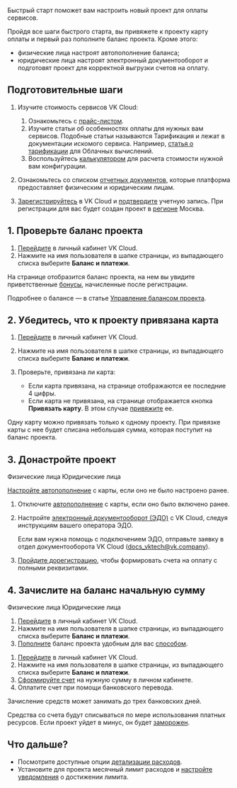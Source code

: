 Быстрый старт поможет вам настроить новый проект для оплаты сервисов.

Пройдя все шаги быстрого старта, вы привяжете к проекту карту оплаты и первый раз пополните баланс проекта. Кроме этого:

- физические лица настроят автопополнение баланса;
- юридические лица настроят электронный документооборот и подготовят проект для корректной выгрузки счетов на оплату.

## Подготовительные шаги

1. Изучите стоимость сервисов VK Cloud:

   1. Ознакомьтесь с [прайс-листом](https://mcs.mail.ru/pricelist/).
   1. Изучите статьи об особенностях оплаты для нужных вам сервисов. Подобные статьи называются Тарификация и лежат в документации искомого сервиса. Например, [статья о тарификации](/ru/base/iaas/tariffication) для Облачных вычислений.
   1. Воспользуйтесь [калькулятором](https://mcs.mail.ru/pricing/) для расчета стоимости нужной вам конфигурации.

1. Ознакомьтесь со списком [отчетных документов](../operations/report), которые платформа предоставляет физическим и юридическим лицам.
1. [Зарегистрируйтесь](/ru/additionals/start/get-started/account-registration#registraciya_v_lichnom_kabinete) в VK Cloud и [подтвердите](/ru/additionals/start/get-started/account-registration#podtverzhdenie_uchetnoy_zapisi) учетную запись. При регистрации для вас будет создан проект в [регионе](/ru/base/account/concepts/regions) Москва.

## 1. Проверьте баланс проекта

1. [Перейдите](https://mcs.mail.ru/app/) в личный кабинет VK Cloud.
1. Нажмите на имя пользователя в шапке страницы, из выпадающего списка выберите **Баланс и платежи**.

На странице отобразится баланс проекта, на нем вы увидите приветственные [бонусы](../start/balance#bonusy), начисленные после регистрации.

Подробнее о балансе — в статье [Управление балансом проекта](../operations/payment).

## 2. Убедитесь, что к проекту привязана карта

1. [Перейдите](https://mcs.mail.ru/app/) в личный кабинет VK Cloud.
1. Нажмите на имя пользователя в шапке страницы, из выпадающего списка выберите **Баланс и платежи**.
1. Проверьте, привязана ли карта:

   - Если карта привязана, на странице отображаются ее последние 4 цифры.
   - Если карта не привязана, на странице отображается кнопка **Привязать карту**. В этом случае [привяжите](../operations/add-card#privyazat_kartu) ее.

Одну карту можно привязать только к одному проекту. При привязке карты с нее будет списана небольшая сумма, которая поступит на баланс проекта.

## 3. Донастройте проект

<tabs>
<tablist>
<tab>Физические лица</tab>
<tab>Юридические лица</tab>
</tablist>
<tabpanel>

[Настройте автопополнение](../operations/add-card#nastroit_avtopopolnenie) с карты, если оно не было настроено ранее.

</tabpanel>
<tabpanel>

1. Отключите [автопополнение](../operations/add-card#nastroit_avtopopolnenie) с карты, если оно было включено ранее.
1. Настройте [электронный документооборот (ЭДО)](../operations/report#elektronnyy_dokumentooborot_edo_c37ca9e4) с VK Cloud, следуя инструкциям вашего оператора ЭДО.

   Если вам нужна помощь с подключением ЭДО, отправьте заявку в отдел документооборота VK Cloud (docs_vktech@vk.company).

1. [Пройдите дорегистрацию](/ru/additionals/start/get-started/corporate#rekvizity_organizacii), чтобы формировать счета на оплату с полными реквизитами.

</tabpanel>
</tabs>

## 4. Зачислите на баланс начальную сумму

<tabs>
<tablist>
<tab>Физические лица</tab>
<tab>Юридические лица</tab>
</tablist>
<tabpanel>

1. [Перейдите](https://mcs.mail.ru/app/) в личный кабинет VK Cloud.
1. Нажмите на имя пользователя в шапке страницы, из выпадающего списка выберите **Баланс и платежи**.
1. [Пополните](../operations/payment#vnesenie_sredstv) баланс проекта удобным для вас [способом](../start/payment-methods).

</tabpanel>
<tabpanel>

1. [Перейдите](https://mcs.mail.ru/app/) в личный кабинет VK Cloud.
1. Нажмите на имя пользователя в шапке страницы, из выпадающего списка выберите **Баланс и платежи**.
1. [Сформируйте счет](../operations/bill-generation) на нужную сумму в личном кабинете.
1. Оплатите счет при помощи банковского перевода.

Зачисление средств может занимать до трех банковских дней.

</tabpanel>
</tabs>

Средства со счета будут списываться по мере использования платных ресурсов. Если проект уйдет в минус, он будет [заморожен](/ru/base/account/concepts/projects#avtomaticheskaya_zamorozka_proekta).

## Что дальше?

- Посмотрите доступные опции [детализации расходов](../operations/detail).
- Установите для проекта месячный лимит расходов и [настройте уведомления](../operations/payment#uvedomleniya_o_rashodah) о достижении лимита.
